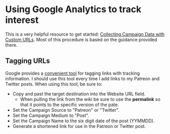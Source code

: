 # Using Google Analytics to track interest
This is a very helpful resource to get started:
[Collecting Campaign Data with Custom URLs](https://support.google.com/analytics/answer/1033863?hl=en#zippy=%2Cin-this-article).  Most of this procedure is based on the guidance provided there.

## Tagging URLs
Google provides a [convenient tool](https://ga-dev-tools.web.app/campaign-url-builder/) for tagging links with tracking information.  I should use this tool every time I add links to my Patreon and Twitter posts.  When using this tool, be sure to:
- Copy and past the target destination into the Website URL field.
  - When pulling the link from the wiki be sure to use the **permalink** so that it points to the specific version of the pate.
- Set the Campaign Source to "Patreon" or "Twitter".
- Set the Campaign Medium to "Post".
- Set the Campaign Name to the six digit date of the post (YYMMDD).
- Generate a shortened link for use in the Patreon or Twitter post.
